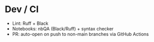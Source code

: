 # Dev / CI

- Lint: Ruff + Black
- Notebooks: nbQA (Black/Ruff) + syntax checker
- PR: auto-open on push to non-main branches via GitHub Actions

